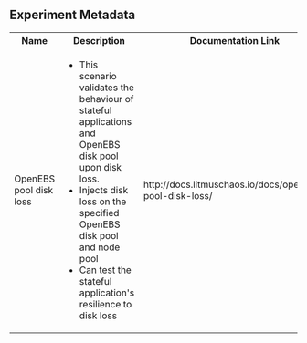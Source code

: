 ## Experiment Metadata

<table>
<tr>
<th> Name </th>
<th> Description </th>
<th> Documentation Link </th>
</tr>
<tr>
 <td> OpenEBS pool disk loss </td>
 <td> 
  
 - This scenario validates the behaviour of stateful applications and OpenEBS disk pool upon disk loss.
 - Injects disk loss on the specified OpenEBS disk pool and node pool
 - Can test the stateful application's resilience to disk loss
 </td>
 <td>http://docs.litmuschaos.io/docs/openebs-pool-disk-loss/</a> </td>
 </tr>
 </table>
